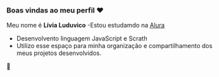 ### Boas vindas ao meu perfil ❤️

Meu nome é **Lívia Luduvico**
-Estou estudamdo na [Alura](https://cursos.alura.com.br/course/repositorio-digital-compartilhar-seus-projetos/task/145221)
- Desenvolvento linguagem JavaScript e Scrath
- Utilizo esse espaço para minha organização e
compartilhamento dos meus projetos desenvolvidos.

🤙

